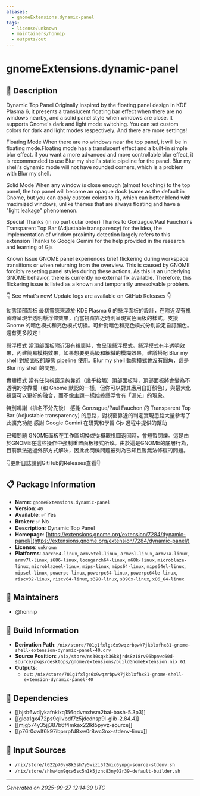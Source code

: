 ```yaml
---
aliases:
  - gnomeExtensions.dynamic-panel
tags:
  - license/unknown
  - maintainers/honnip
  - outputs/out
---
```


# gnomeExtensions.dynamic-panel

## 📝 Description

Dynamic Top Panel
Originally inspired by the floating panel design in KDE Plasma 6, it presents a translucent floating bar effect when there are no windows nearby, and a solid panel style when windows are close. It supports Gnome's dark and light mode switching. You can set custom colors for dark and light modes respectively. And there are more settings!

Floating Mode
When there are no windows near the top panel, it will be in floating mode.Floating mode has a translucent effect and a built-in simple blur effect. if you want a more advanced and more controllable blur effect, it is recommended to use Blur my shell's static pipeline for the panel. Blur my shell's dynamic mode will not have rounded corners, which is a problem with Blur my shell.

Solid Mode
When any window is close enough (almost touching) to the top panel, the top panel will become an opaque dock (same as the default in Gnome, but you can apply custom colors to it), which can better blend with maximized windows, unlike themes that are always floating and have a "light leakage" phenomenon.

Special Thanks (in no particular order)
Thanks to Gonzague/Paul Fauchon's Transparent Top Bar (Adjustable transparency) for the idea, the implementation of window proximity detection largely refers to this extension
Thanks to Google Gemini for the help provided in the research and learning of Gjs

Known Issue
GNOME panel experiences brief flickering during workspace transitions or when returning from the overview. This is caused by GNOME forcibly resetting panel styles during these actions. As this is an underlying GNOME behavior, there is currently no external fix available. Therefore, this flickering issue is listed as a known and temporarily unresolvable problem.

👇  See what's new!  Update logs are available on GitHub Releases 👇

動態頂部面板
最初靈感來源於 KDE Plasma 6 的懸浮面板的設計，在附近沒有視窗時呈現半透明懸浮條效果，而當視窗靠近時則呈現實色面板的樣式。支援 Gnome 的暗色模式和亮色模式切換。可針對暗色和亮色模式分別設定自訂顏色。還有更多設定！

懸浮模式
當頂部面板附近沒有視窗時，會呈現懸浮模式。懸浮模式有半透明效果，內建簡易模糊效果，如果想要更高級和細緻的模糊效果，建議搭配 Blur my shell 對於面板的靜態 pipeline 使用。Blur my shell 動態模式會沒有圓角，這是 Blur my shell 的問題。

實體模式
當有任何視窗足夠靠近（幾乎接觸）頂部面板時，頂部面板將會變為不透明的停靠欄（和 Gnome 默認的一樣，但你可以對其應用自訂顏色），與最大化視窗可以更好的融合，而不像主題一樣始終懸浮會有「漏光」的現象。

特別鳴謝（排名不分先後）
感謝 Gonzague/Paul Fauchon 的 Transparent Top Bar (Adjustable transparency) 的思路，對視窗靠近的判定實現思路大量參考了此擴充功能
感謝 Google Gemini 在研究和學習 Gjs 過程中提供的幫助

已知問題
GNOME面板在工作區切換或從概觀視圖返回時，會短暫閃爍。這是由於GNOME在這些操作中強制重置面板樣式所致。由於這是GNOME的底層行為，目前無法透過外部方式解決，因此此閃爍問題被列為已知且暫無法修復的問題。

👇更新日誌請到GitHub的Releases查看👇

## 📋 Package Information

- **Name**: `gnomeExtensions.dynamic-panel`
- **Version**: `40`
- **Available**: ✅ Yes
- **Broken**: ✅ No
- **Description**: Dynamic Top Panel
- **Homepage**: [https://extensions.gnome.org/extension/7284/dynamic-panel/](https://extensions.gnome.org/extension/7284/dynamic-panel/)
- **License**: `unknown`
- **Platforms**: `aarch64-linux`, `armv5tel-linux`, `armv6l-linux`, `armv7a-linux`, `armv7l-linux`, `i686-linux`, `loongarch64-linux`, `m68k-linux`, `microblaze-linux`, `microblazeel-linux`, `mips-linux`, `mips64-linux`, `mips64el-linux`, `mipsel-linux`, `powerpc-linux`, `powerpc64-linux`, `powerpc64le-linux`, `riscv32-linux`, `riscv64-linux`, `s390-linux`, `s390x-linux`, `x86_64-linux`
## 👥 Maintainers

- @honnip


## 🔧 Build Information

- **Derivation Path**: `/nix/store/701g1fxlgs6x9wqzrbpwk7jkblxfhx81-gnome-shell-extension-dynamic-panel-40.drv`
- **Source Position**: `/nix/store/ns30sqxb36k8jrds8z18rv96bpnwc60d-source/pkgs/desktops/gnome/extensions/buildGnomeExtension.nix:61`
- **Outputs**:
  - `out`:  `/nix/store/701g1fxlgs6x9wqzrbpwk7jkblxfhx81-gnome-shell-extension-dynamic-panel-40`

## 🔗 Dependencies

- [[bjsb6wdjykafnkixq156qdvmxhsm2bai-bash-5.3p3]]
- [[glca1gx472ps9qlivbdf7z5jdcdnsp9l-glib-2.84.4]]
- [[mjg574y35jj387b6f4mkax22lkl5pyvz-source]]
- [[p76r0cwlf6k97ibprrpfd8xw0r8wc3nx-stdenv-linux]]

## 📁 Input Sources

- `/nix/store/l622p70vy8k5sh7y5wizi5f2mic6ynpg-source-stdenv.sh`
- `/nix/store/shkw4qm9qcw5sc5n1k5jznc83ny02r39-default-builder.sh`

---
*Generated on 2025-09-27 12:14:39 UTC*

